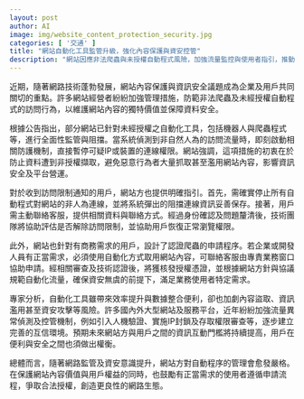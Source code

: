 ```yaml
---
layout: post
author: AI
image: img/website_content_protection_security.jpg
categories: [ '交通' ]
title: "網站自動化工具監管升級，強化內容保護與資安控管"
description: "網站因應非法爬蟲與未授權自動程式風險，加強流量監控與使用者指引，推動授權申請流程，兼顧資訊安全與正當商業需求，提升網路內容防護及互動門檻"
---
```

近期，隨著網路技術蓬勃發展，網站內容保護與資訊安全議題成為企業及用戶共同關切的重點。許多網站經營者紛紛加強管理措施，防範非法爬蟲及未經授權自動程式的訪問行為，以維護網站內容的獨特價值並保障資料安全。

根據公告指出，部分網站已針對未經授權之自動化工具，包括機器人與爬蟲程式等，進行全面性監管與阻擋。當系統偵測到非自然人為的訪問流量時，即刻啟動相關防護機制，直接暫停可疑IP或裝置的連線權限。網站強調，這項措施的初衷在於防止資料遭到非授權擷取，避免惡意行為者大量抓取甚至濫用網站內容，影響資訊安全及平台營運。

對於收到訪問限制通知的用戶，網站方也提供明確指引。首先，需確實停止所有自動程式對網站的非人為連線，並將系統彈出的阻擋連線資訊妥善保存。接著，用戶需主動聯絡客服，提供相關資料與聯絡方式。經過身份確認及問題釐清後，技術團隊將協助評估是否解除訪問限制，並協助用戶恢復正常瀏覽權限。

此外，網站也針對有商務需求的用戶，設計了認證爬蟲的申請程序。若企業或開發人員有正當需求，必須使用自動化方式取用網站內容，可聯絡客服由專責業務窗口協助申請。經相關審查及技術認證後，將獲核發授權憑證，並根據網站方針與協議規範自動化流量，確保資安無虞的前提下，滿足業務使用者特定需求。

專家分析，自動化工具雖帶來效率提升與數據整合便利，卻也加劇內容盜取、資訊濫用甚至資安攻擊等風險。許多國內外大型網站及服務平台，近年紛紛加強流量異常偵測及控管機制，例如引入人機驗證、實施IP封鎖及存取權限審查等，逐步建立完善的互信環境。預期未來網站方與用戶之間的資訊互動門檻將持續提高，用戶在便利與安全之間也須做出權衡。

總體而言，隨著網路監管及資安意識提升，網站方對自動程序的管理會愈發嚴格。在保護網站內容價值與用戶權益的同時，也鼓勵有正當需求的使用者遵循申請流程，爭取合法授權，創造更良性的網路生態。